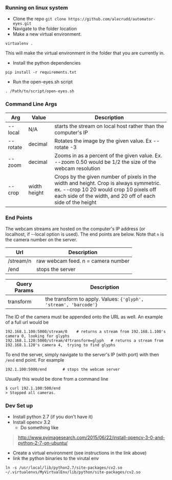 

### Running on linux system
* Clone the repo
` git clone https://github.com/alecrudd/automator-eyes.git `
* Navigate to the folder location
* Make a new virtual environment.
``` shell
virtualenv .
``` 
This will make the virtual environment in the folder that you are currently in.
* Install the python dependencies
``` shell
pip install -r requirements.txt
``` 
 * Run the open-eyes.sh script
 ``` shell
 . /Path/to/script/open-eyes.sh
 ```

### Command Line Args
Arg               | Value      | Description
----------------- | ---------- | -------
--local           | N/A        | starts the stream on local host rather than the computer's IP
--rotate          | decimal    | Rotates the image by the given value. Ex --rotate -3
--zoom            | decimal    | Zooms in as a percent of the given value. Ex. --zoom 0.50 would be 1/2 the size of the webcam resolution
--crop            | width height | Crops by the given number of pixels in the width and height. Crop is always symmetric. ex. --crop 10 20 would crop 10 pixels off each side of the width, and 20 off of each side of the height

### End Points

The webcam streams are hosted on the computer's IP address (or localhost, if --local option is used). The end points are below. Note that ` n ` is the camera number on the server.

Url | Description
-------------- | -------
/stream/n      | raw webcam feed. n = camera number
/end           | stops the server

Query Params   | Description
-------------  | -------------
transform      | the transform to apply. Values: `{'glyph', 'stream', 'barcode'}`

The ID of the camera must be appended onto the URL as well. An example of a full url would be
```
192.168.1.100:5000/stream/0    # returns a stream from 192.168.1.100's camera 0, looking for glyphs
192.168.1.120:5000/stream/4?transform=glyph   # returns a stream from 192.168.1.120's camera 4,  trying to find glyphs
```

To end the server, simply navigate to the server's IP (with port) with then ` /end ` end point.
For example
```
192.1.100:5000/end       # stops the webcam server
```
Usually this would be done from a command line
``` shell
$ curl 192.1.100:500/end
> Stopped all cameras.
```

### Dev Set up
* Install python 2.7 (if you don't have it)
* Install opencv 3.2
  * Do something like
> http://www.pyimagesearch.com/2015/06/22/install-opencv-3-0-and-python-2-7-on-ubuntu/
* Create a virtual environment (see instructions in the link above)
* link the python binaries to the virutal env
``` shell
ln -s /usr/local/lib/python2.7/site-packages/cv2.so ~/.virtualenvs/MyVirtualEnv/lib/python/site-packages/cv2.so 
```

